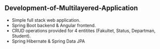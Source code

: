 ## Development-of-Multilayered-Application

* Simple full stack web application.
* Spring Boot backend & Angular frontend.
* CRUD operations provided for 4 entitites (Fakultet, Status, Departman, Student).
* Spring Hibernate & Spring Data JPA
